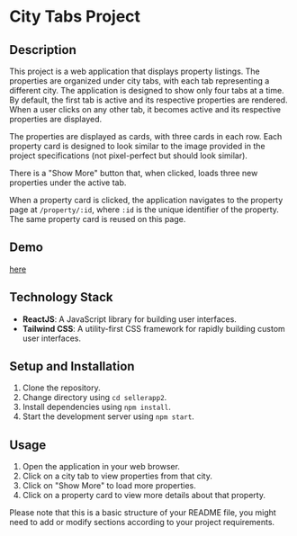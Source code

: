 # City Tabs Project

## Description
This project is a web application that displays property listings. The properties are organized under city tabs, with each tab representing a different city. The application is designed to show only four tabs at a time. By default, the first tab is active and its respective properties are rendered. When a user clicks on any other tab, it becomes active and its respective properties are displayed.

The properties are displayed as cards, with three cards in each row. Each property card is designed to look similar to the image provided in the project specifications (not pixel-perfect but should look similar). 

There is a "Show More" button that, when clicked, loads three new properties under the active tab. 

When a property card is clicked, the application navigates to the property page at `/property/:id`, where `:id` is the unique identifier of the property. The same property card is reused on this page.

## Demo

[here](https://frontend-take-assignments-ehgq.vercel.app/)

## Technology Stack
- **ReactJS**: A JavaScript library for building user interfaces.
- **Tailwind CSS**: A utility-first CSS framework for rapidly building custom user interfaces.

## Setup and Installation

1. Clone the repository.
2. Change directory using `cd sellerapp2`.
3. Install dependencies using `npm install`.
4. Start the development server using `npm start`.

## Usage

1. Open the application in your web browser.
2. Click on a city tab to view properties from that city.
3. Click on "Show More" to load more properties.
4. Click on a property card to view more details about that property.

Please note that this is a basic structure of your README file, you might need to add or modify sections according to your project requirements.

